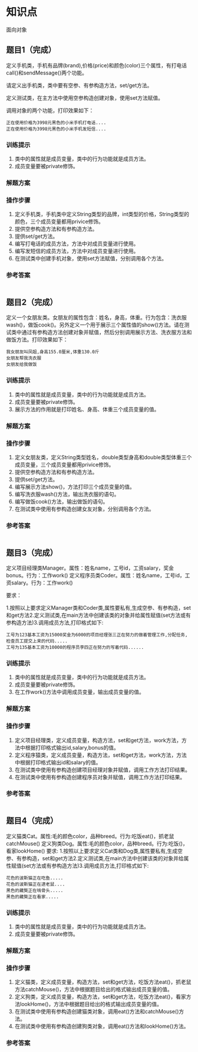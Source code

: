 # 知识点

面向对象

## 题目1（完成）

定义手机类，手机有品牌(brand),价格(price)和颜色(color)三个属性，有打电话call()和sendMessage()两个功能。

请定义出手机类，类中要有空参、有参构造方法，set/get方法。 

定义测试类，在主方法中使用空参构造创建对象，使用set方法赋值。

调用对象的两个功能，打印效果如下：

```
正在使用价格为3998元黑色的小米手机打电话....
正在使用价格为3998元黑色的小米手机发短信....
```

### 训练提示

1. 类中的属性就是成员变量，类中的行为功能就是成员方法。
2. 成员变量要被private修饰。

### 解题方案

### 操作步骤

1. 定义手机类，手机类中定义String类型的品牌，int类型的价格，String类型的颜色，三个成员变量都用privice修饰。
2. 提供空参构造方法和有参构造方法。
3. 提供set/get方法。
4. 编写打电话的成员方法，方法中对成员变量进行使用。
5. 编写发短信的成员方法，方法中对成员变量进行使用。
6. 在测试类中创建手机对象，使用set方法赋值，分别调用各个方法。

### 参考答案

```java

```

## 题目2（完成）

定义一个女朋友类。女朋友的属性包含：姓名，身高，体重。行为包含：洗衣服wash()，做饭cook()。另外定义一个用于展示三个属性值的show()方法。请在测试类中通过有参构造方法创建对象并赋值，然后分别调用展示方法、洗衣服方法和做饭方法。打印效果如下：

```
我女朋友叫凤姐,身高155.0厘米,体重130.0斤
女朋友帮我洗衣服
女朋友给我做饭
```

### 训练提示

1. 类中的属性就是成员变量，类中的行为功能就是成员方法。
2. 成员变量要被private修饰。
3. 展示方法的作用就是打印姓名、身高、体重三个成员变量的值。

### 解题方案

### 操作步骤

1. 定义女朋友类，定义String类型姓名，double类型身高和double类型体重三个成员变量，三个成员变量都用privice修饰。
2. 提供空参构造方法和有参构造方法。
3. 提供set/get方法。
4. 编写展示方法show()，方法打印三个成员变量的值。
5. 编写洗衣服wash()方法，输出洗衣服的语句。
6. 编写做饭cook()方法，输出做饭的语句。
7. 在测试类中使用有参构造创建女友对象，分别调用各个方法。

### 参考答案

```java

```

## 题目3（完成）

定义项目经理类Manager。属性：姓名name，工号id，工资salary，奖金bonus。行为：工作work()
定义程序员类Coder。属性：姓名name，工号id，工资salary。行为：工作work()

要求：

​	1.按照以上要求定义Manager类和Coder类,属性要私有,生成空参、有参构造，set和get方法
​	2.定义测试类,在main方法中创建该类的对象并给属性赋值(set方法或有参构造方法)
​	3.调用成员方法,打印格式如下:		

```
工号为123基本工资为15000奖金为6000的项目经理张三正在努力的做着管理工作,分配任务,检查员工提交上来的代码.....
工号为135基本工资为10000的程序员李四正在努力的写着代码......
```

### 训练提示

1. 类中的属性就是成员变量，类中的行为功能就是成员方法。
2. 成员变量要被private修饰。
3. 在工作work()方法中调用成员变量，输出成员变量的值。

### 解题方案

### 操作步骤

1. 定义项目经理类，定义成员变量，构造方法，set和get方法，work方法，方法中根据打印格式输出id,salary,bonus的值。
2. 定义程序猿类，定义成员变量，构造方法，set和get方法，work方法，方法中根据打印格式输出id和salary的值。
3. 在测试类中使用有参构造创建项目经理对象并赋值，调用工作方法打印结果。
4. 在测试类中使用有参构造创建程序员对象并赋值，调用工作方法打印结果。

### 参考答案

```java

```

## 题目4（完成）

定义猫类Cat。属性:毛的颜色color，品种breed。行为:吃饭eat()，抓老鼠catchMouse()
定义狗类Dog。属性:毛的颜色color，品种breed。行为:吃饭()，看家lookHome()
要求:
​	1.按照以上要求定义Cat类和Dog类,属性要私有,生成空参、有参构造，set和get方法
​	2.定义测试类,在main方法中创建该类的对象并给属性赋值(set方法或有参构造方法)
​	3.调用成员方法,打印格式如下:

```
花色的波斯猫正在吃鱼.....
花色的波斯猫正在逮老鼠....
黑色的藏獒正在啃骨头.....
黑色的藏獒正在看家.....
```

### 训练提示

1. 类中的属性就是成员变量，类中的行为功能就是成员方法。
2. 成员变量要被private修饰。

### 解题方案

### 操作步骤

1. 定义猫类，定义成员变量，构造方法，set和get方法，吃饭方法eat()，抓老鼠方法catchMouse()，方法中根据题目给出的格式输出成员变量的值。
2. 定义狗类，定义成员变量，构造方法，set和get方法，吃饭方法eat()，看家方法lookHome()，方法中根据题目给出的格式输出成员变量的值。
3. 在测试类中使用有参构造创建猫类对象，调用eat()方法和catchMouse()方法。
4. 在测试类中使用有参构造创建狗类对象，调用eat()方法和lookHome()方法。

### 参考答案

```java

```













